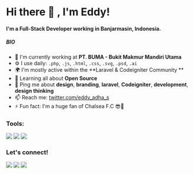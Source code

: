 # Hi there 👋 , I'm Eddy!

#### I'm a Full-Stack Developer working in Banjarmasin, Indonesia.


##### BIO

- 🏢 I'm currently working at **PT. BUMA - Bukit Makmur Mandiri Utama**
- ⚙️ I use daily: `.php`, `.js`, `.html`, `.css`, `.svg`, `.psd`, `.ai`
- 🌍 I'm mostly active within the **Laravel & Codeigniter Community **
- 🌱 Learning all about **Open Source**
- 💬 Ping me about **design**, **branding**, **laravel**, **Codeigniter**, **development**, **design thinking**
- 📫 Reach me: [twitter.com/eddy_adha_s](https://twitter.com/eddy_adha_s)
- ⚡️ Fun fact: I'm a huge fan of Chalsea F.C 😎💙

### Tools:
<p>
    <img src="https://img.shields.io/badge/IDE-Xcode-blue?&logo=xcode" />
    <img src="https://img.shields.io/badge/Text%20Editor-Visual%20Studio%20Code-blue?&logo=visual%20studio%20code&logoColor=blue" />
    <img src="https://gpvc.arturio.dev/bagusfe" />
</p>


### Let's connect!
<p>
    <a href="https://www.eddyyucca.com" target="blank"> <img src="https://img.shields.io/badge/Website-https://eddyyucca.com-green?" /></a>
    <a href="https://twitter.com/eddy_adha_s" target="blank"><img src="https://img.shields.io/badge/@eddy_adha_s-30302f?style=flat&logo=twitter" /></a>
    <a href="https://www.paypal.me/eddyyucca" target="blank"><img src="https://ionicabizau.github.io/badges/paypal.svg" /></a>
</p>

